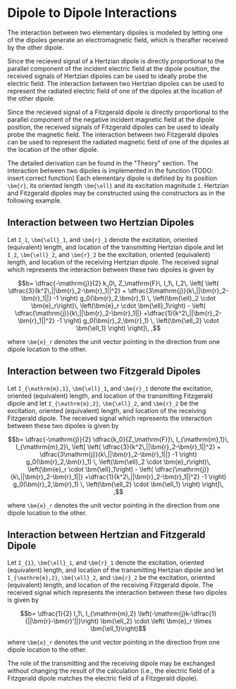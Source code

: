 # Dipole to Dipole Interactions
The interaction between two elementary dipoles is modeled by letting one of the dipoles generate an electromagnetic field, which is therafter received by the other dipole.

Since the recieved signal of a Hertzian dipole is directly proportional to the parallel component of the incident electric field at the dipole position, the received signals of Hertzian dipoles can be used to ideally probe the electric field. The interaction between two Hertzian dipoles can be used to represent the radiated electric field of one of the dipoles at the location of the other dipole.

Since the recieved signal of a Fitzgerald dipole is directly proportional to the parallel component of the negative incident magnetic field at the dipole position, the received signals of Fitzgerald  dipoles can be used to ideally probe the magnetic field. The interaction between two Fitzgerald dipoles can be used to represent the radiated magnetic field of one of the dipoles at the location of the other dipole.

The detailed derivation can be found in the "Theory" section.
The interaction between two dipoles is implemented in the function
(TODO: insert correct function)
Each elementary dipole is defined by its position ``\bm{r}``, its oriented length ``\bm{\ell}`` and its excitation magnitude ``I``.
Hertzian and Fitzgerald dipoles may be constructed using the constructors as in the following example.


## Interaction between two Hertzian Dipoles
Let ``I_1``, ``\bm{\ell}_1``, and ``\bm{r}_1`` denote the excitation, oriented (equivalent) length, and location of the transmitting Hertzian dipole and let ``I_2``, ``\bm{\ell}_2``, and ``\bm{r}_2`` be the excitation, oriented (equivalent) length, and location of the receiving Hertzian dipole. The received signal which represents the interaction between these two dipoles is given by
```math
b=
\dfrac{-\mathrm{j}}{2} k_0\, Z_\mathrm{F}\, I_1\, I_2\,
\left[
\left(
\dfrac{3}{k^2\,||\bm{r}_2-\bm{r}_1||^2}
+
\dfrac{3\mathrm{j}}{k\,||\bm{r}_2-\bm{r}_1||} 
-1   
\right)
g_0(\bm{r}_2,\bm{r}_1)
\,
\left(\bm{\ell}_2 \cdot \bm{e}_r\right)\, \left(\bm{e}_r \cdot \bm{\ell}_1\right)
-
\left(
\dfrac{\mathrm{j}}{k\,||\bm{r}_2-\bm{r}_1||}
+\dfrac{1}{k^2\,||\bm{r}_2-\bm{r}_1||^2}
-1
\right)
g_0(\bm{r}_2,\bm{r}_1)
\,
\left(\bm{\ell_2} \cdot \bm{\ell_1}
\right)
\right]\, ,
```
where ``\bm{e}_r`` denotes the unit vector pointing in the direction from one dipole location to the other.


## Interaction between two Fitzgerald Dipoles
Let ``I_{\mathrm{m},1}``, ``\bm{\ell}_1``, and ``\bm{r}_1`` denote the excitation, oriented (equivalent) length, and location of the transmitting Fitzgerald dipole and let ``I_{\mathrm{m},2}``, ``\bm{\ell}_2``, and ``\bm{r}_2`` be the excitation, oriented (equivalent) length, and location of the receiving Fitzgerald dipole. The received signal which represents the interaction between these two dipoles is given by
```math
b=
\dfrac{-\mathrm{j}}{2} \dfrac{k_0}{Z_\mathrm{F}}\, I_{\mathrm{m},1}\, I_{\mathrm{m},2}\,
\left[
\left(
\dfrac{3}{k^2\,||\bm{r}_2-\bm{r}_1||^2}
+
\dfrac{3\mathrm{j}}{k\,||\bm{r}_2-\bm{r}_1||} 
-1   
\right)
g_0(\bm{r}_2,\bm{r}_1)
\,
\left(\bm{\ell}_2 \cdot \bm{e}_r\right)\, \left(\bm{e}_r \cdot \bm{\ell}_1\right)
-
\left(
\dfrac{\mathrm{j}}{k\,||\bm{r}_2-\bm{r}_1||}
+\dfrac{1}{k^2\,||\bm{r}_2-\bm{r}_1||^2}
-1
\right)
g_0(\bm{r}_2,\bm{r}_1)
\,
\left(\bm{\ell_2} \cdot \bm{\ell_1}
\right)
\right]\, ,
```
where ``\bm{e}_r`` denotes the unit vector pointing in the direction from one dipole location to the other.

## Interaction between Hertzian and Fitzgerald Dipole
Let ``I_{1}``, ``\bm{\ell}_1``, and ``\bm{r}_1`` denote the excitation, oriented (equivalent) length, and location of the transmitting Hertzian dipole and let ``I_{\mathrm{m},2}``, ``\bm{\ell}_2``, and ``\bm{r}_2`` be the excitation, oriented (equivalent) length, and location of the receiving Fitzgerald dipole. The received signal which represents the interaction between these two dipoles is given by
```math
b= \dfrac{1}{2}
I_1\, I_{\mathrm{m},2}
\left(-\mathrm{j}k-\dfrac{1}{||\bm{r}-\bm{r}'||}\right) \bm{\ell_2} \cdot \left( \bm{e}_r \times \bm{\ell_1}\right)
```
where ``\bm{e}_r`` denotes the unit vector pointing in the direction from one dipole location to the other.


The role of the transmitting and the receiving dipole may be exchanged without changing the result of the calculation (i.e., the electric field of a Fitzgerald dipole matches the electric field of a Fitzgerald dipole).

